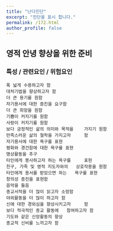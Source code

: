 ```yaml
---
title: "난다진단"
excerpt: "진단을 표시 합니다."
permalink: /172.html
author_profile: false
---
```

## 영적 안녕 향상을 위한 준비



### 특성 / 관련요인 / 위험요인

>   

    폭 넓게 수용하고자 함
    대처기법을 향상하고자 함
    더 큰 용기를 원함
    자기용서에 대한 증진을 요구함
    더 큰 희망을 원함
    기쁨이 커지기를 원함
    사랑이 커지기를 원함
    보다 긍정적인 삶의 의미와 목적을    가지기 원함
    만족스러운 삶의 철학을 가지고자     함
    자기용서에 대한 욕구를 표현
    평화와 경건함에 대한 욕구를 표현
    명상활동을 추구
    타인에게 봉사하고자 하는 욕구를     표현
    친구, 가족 및 영적 지도자와의   상호작용을 원함
    타인에게 용서를 받았으면 하는   욕구를 표현
    창의성 증진을 표현함
    음악을 들음
    종교서적을 더 많이 읽고자 소망함
    야외활동을 더 많이 하고자 함
    신에 대한 경외심을 향상시키고자     함
    보다 적극적인 종교 활동에   참여하고자 함
    기도와 같은 신앙활동의 향상
    종교적 신비를 느끼고자 함
